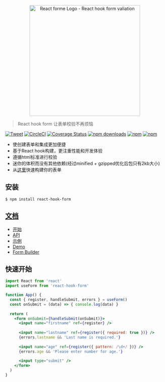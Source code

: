 <div align="center"><a href="https://react-hook-form.now.sh/"><img src="https://raw.githubusercontent.com/bluebill1049/react-hook-form/master/website/logo.png" alt="React forme Logo - React hook form valiation" width="350px" /></a></div>

> React hook form 让表单校验不再烦恼

[![Tweet](https://img.shields.io/twitter/url/http/shields.io.svg?style=social)](https://twitter.com/intent/tweet?text=React+Hook-Form&url=https://github.com/bluebill1049/react-hook-form)&nbsp;[![CircleCI](https://circleci.com/gh/bluebill1049/react-hook-form.svg?style=svg)](https://circleci.com/gh/bluebill1049/react-hook-form) [![Coverage Status](https://coveralls.io/repos/github/bluebill1049/react-hook-form/badge.svg?branch=master)](https://coveralls.io/github/bluebill1049/react-hook-form?branch=master) [![npm downloads](https://img.shields.io/npm/dm/react-hook-form.svg?style=flat-square)](https://www.npmjs.com/package/react-hook-form)
[![npm](https://img.shields.io/npm/dt/react-hook-form.svg?style=flat-square)](https://www.npmjs.com/package/react-hook-form)
[![npm](https://img.shields.io/npm/l/react-hook-form.svg?style=flat-square)](https://www.npmjs.com/package/react-lazyload-image)

- 使创建表单和集成更加便捷
- 基于React hook构建，更注重性能和开发体验
- 遵循html标准进行校验
- 迷你的体积而没有其他依赖(经过minified + gzipped优化后包只有2kb大小)
- 从[这里](https://react-hook-form.now.sh/builder)快速构建你的表单

## 安装

    $ npm install react-hook-form

## [文档](https://react-hook-form.now.sh/api)

- [开始](https://react-hook-form.now.sh/api)
- [API](https://react-hook-form.now.sh/api)
- [示例](https://github.com/bluebill1049/react-hook-form/tree/master/examples)
- [Demo](https://react-hook-form.now.sh)
- [Form Builder](https://react-hook-form.now.sh/builder)

## 快速开始

```jsx
import React from 'react'
import useForm from 'react-hook-form'

function App() {
  const { register, handleSubmit, errors } = useForm()
  const onSubmit = (data) => { console.log(data) }
    
  return (
    <form onSubmit={handleSubmit(onSubmit)}>
      <input name="firstname" ref={register} />
      
      <input name="lastname" ref={register({ required: true })} />
      {errors.lastname && 'Last name is required.'}
      
      <input name="age" ref={register({ pattern: /\d+/ })} />
      {errors.age && 'Please enter number for age.'}
      
      <input type="submit" />
    </form>
  )
}

```
